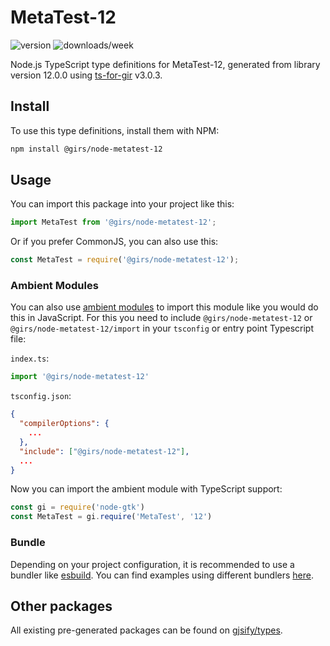
# MetaTest-12

![version](https://img.shields.io/npm/v/@girs/node-metatest-12)
![downloads/week](https://img.shields.io/npm/dw/@girs/node-metatest-12)


Node.js TypeScript type definitions for MetaTest-12, generated from library version 12.0.0 using [ts-for-gir](https://github.com/gjsify/ts-for-gir) v3.0.3.


## Install

To use this type definitions, install them with NPM:
```bash
npm install @girs/node-metatest-12
```

## Usage

You can import this package into your project like this:
```ts
import MetaTest from '@girs/node-metatest-12';
```

Or if you prefer CommonJS, you can also use this:
```ts
const MetaTest = require('@girs/node-metatest-12');
```

### Ambient Modules

You can also use [ambient modules](https://github.com/gjsify/ts-for-gir/tree/main/packages/cli#ambient-modules) to import this module like you would do this in JavaScript.
For this you need to include `@girs/node-metatest-12` or `@girs/node-metatest-12/import` in your `tsconfig` or entry point Typescript file:

`index.ts`:
```ts
import '@girs/node-metatest-12'
```

`tsconfig.json`:
```json
{
  "compilerOptions": {
    ...
  },
  "include": ["@girs/node-metatest-12"],
  ...
}
```

Now you can import the ambient module with TypeScript support: 

```ts
const gi = require('node-gtk')
const MetaTest = gi.require('MetaTest', '12')
```


### Bundle

Depending on your project configuration, it is recommended to use a bundler like [esbuild](https://esbuild.github.io/). You can find examples using different bundlers [here](https://github.com/gjsify/ts-for-gir/tree/main/examples).

## Other packages

All existing pre-generated packages can be found on [gjsify/types](https://github.com/gjsify/types).


